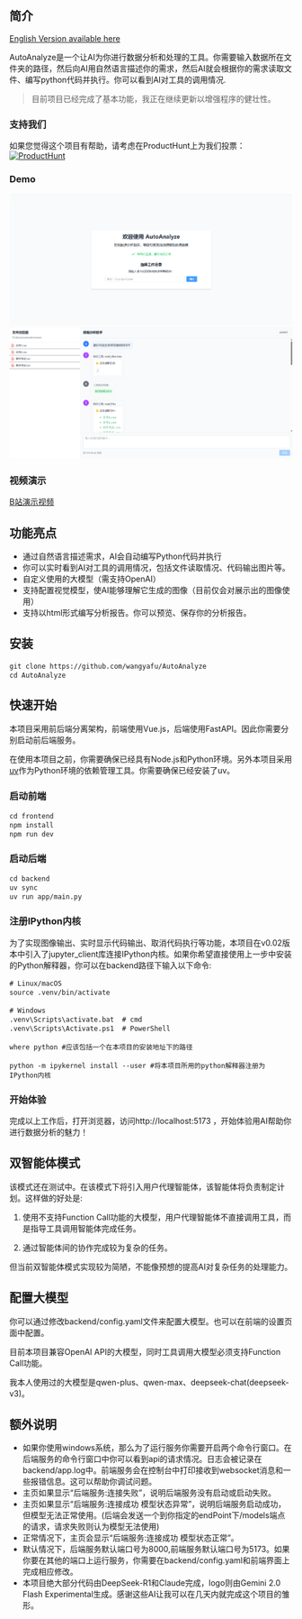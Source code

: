 ## 简介

[English Version available here](https://github.com/wangyafu/AutoAnalyze/blob/master/README_EN.md)

AutoAnalyze是一个让AI为你进行数据分析和处理的工具。你需要输入数据所在文件夹的路径，然后向AI用自然语言描述你的需求，然后AI就会根据你的需求读取文件、编写python代码并执行。你可以看到AI对工具的调用情况.


> 目前项目已经完成了基本功能，我正在继续更新以增强程序的健壮性。

### 支持我们
如果您觉得这个项目有帮助，请考虑在ProductHunt上为我们投票：
[![ProductHunt](https://api.producthunt.com/widgets/embed-image/v1/featured.svg?post_id=autoanalyze&theme=light)](https://www.producthunt.com/posts/autoanalyze)

### Demo

![](assets/demo1.png)
![](assets/demo2.png)

### 视频演示

[B站演示视频](https://www.bilibili.com/video/BV1idXyYZEFY/)

## 功能亮点

- 通过自然语言描述需求，AI会自动编写Python代码并执行
- 你可以实时看到AI对工具的调用情况，包括文件读取情况、代码输出图片等。
- 自定义使用的大模型（需支持OpenAI）
- 支持配置视觉模型，使AI能够理解它生成的图像（目前仅会对展示出的图像使用）
- 支持以html形式编写分析报告。你可以预览、保存你的分析报告。

## 安装

```shell
git clone https://github.com/wangyafu/AutoAnalyze
cd AutoAnalyze
```

## 快速开始

本项目采用前后端分离架构，前端使用Vue.js，后端使用FastAPI。因此你需要分别启动前后端服务。

在使用本项目之前，你需要确保已经具有Node.js和Python环境。另外本项目采用[uv](https://docs.astral.sh/uv/)作为Python环境的依赖管理工具。你需要确保已经安装了uv。

### 启动前端

```shell
cd frontend
npm install
npm run dev
```

### 启动后端

```shell
cd backend
uv sync
uv run app/main.py
```

### 注册IPython内核

为了实现图像输出、实时显示代码输出、取消代码执行等功能，本项目在v0.02版本中引入了jupyter_client库连接IPython内核。如果你希望直接使用上一步中安装的Python解释器，你可以在backend路径下输入以下命令:

```shell
# Linux/macOS
source .venv/bin/activate

# Windows
.venv\Scripts\activate.bat  # cmd
.venv\Scripts\Activate.ps1  # PowerShell

where python #应该包括一个在本项目的安装地址下的路径

python -m ipykernel install --user #将本项目所用的python解释器注册为IPython内核
```

### 开始体验

完成以上工作后，打开浏览器，访问http://localhost:5173 ，开始体验用AI帮助你进行数据分析的魅力！

## 双智能体模式

该模式还在测试中。在该模式下将引入用户代理智能体，该智能体将负责制定计划。这样做的好处是:
1. 使用不支持Function Call功能的大模型，用户代理智能体不直接调用工具，而是指导工具调用智能体完成任务。

2. 通过智能体间的协作完成较为复杂的任务。

但当前双智能体模式实现较为简陋，不能像预想的提高AI对复杂任务的处理能力。

## 配置大模型

你可以通过修改backend/config.yaml文件来配置大模型。也可以在前端的设置页面中配置。

目前本项目兼容OpenAI API的大模型，同时工具调用大模型必须支持Function Call功能。

我本人使用过的大模型是qwen-plus、qwen-max、deepseek-chat(deepseek-v3)。

## 额外说明

- 如果你使用windows系统，那么为了运行服务你需要开启两个命令行窗口。在后端服务的命令行窗口中你可以看到api的请求情况。日志会被记录在backend/app.log中。前端服务会在控制台中打印接收到websocket消息和一些报错信息。这可以帮助你调试问题。
- 主页如果显示“后端服务:连接失败”，说明后端服务没有启动或启动失败。
- 主页如果显示“后端服务:连接成功 模型状态异常”，说明后端服务启动成功，但模型无法正常使用。(后端会发送一个到你指定的endPoint下/models端点的请求，请求失败则认为模型无法使用)
- 正常情况下，主页会显示“后端服务:连接成功 模型状态正常”。
- 默认情况下，后端服务默认端口号为8000,前端服务默认端口号为5173。如果你要在其他的端口上运行服务，你需要在backend/config.yaml和前端界面上完成相应修改。
- 本项目绝大部分代码由DeepSeek-R1和Claude完成，logo则由Gemini 2.0 Flash Experimental生成。感谢这些AI让我可以在几天内就完成这个项目的雏形。
